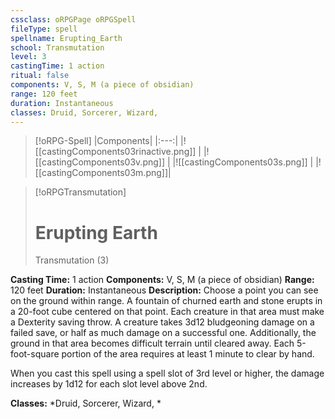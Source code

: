 ```yaml
---
cssclass: oRPGPage oRPGSpell
fileType: spell
spellname: Erupting_Earth
school: Transmutation
level: 3
castingTime: 1 action
ritual: false
components: V, S, M (a piece of obsidian)
range: 120 feet
duration: Instantaneous
classes: Druid, Sorcerer, Wizard,
---
```

> [!oRPG-Spell]
> |Components|
> |:---:|
> |![[castingComponents03rinactive.png]] |
> |![[castingComponents03v.png]] |
> |![[castingComponents03s.png]] |
> |![[castingComponents03m.png]]|

> [!oRPGTransmutation]
>#  Erupting Earth
> Transmutation  (3)

**Casting Time:** 1 action
**Components:** V, S, M (a piece of obsidian)
**Range:** 120 feet
**Duration:**  Instantaneous
**Description:**
Choose a point you can see on the ground within range. A fountain of churned earth and stone erupts in a 20-foot cube centered on that point. Each creature in that area must make a Dexterity saving throw. A creature takes 3d12 bludgeoning damage on a failed save, or half as much damage on a successful one. Additionally, the ground in that area becomes difficult terrain until cleared away. Each 5-foot-square portion of the area requires at least 1 minute to clear by hand.

When you cast this spell using a spell slot of 3rd level or higher, the damage increases by 1d12 for each slot level above 2nd.

**Classes:**  *Druid, Sorcerer, Wizard, *


